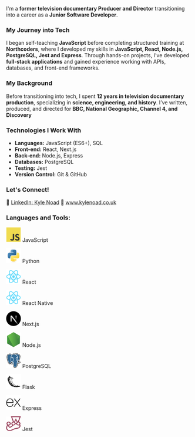 I'm a **former television documentary Producer and Director** transitioning into a career as a **Junior Software Developer**.

###  My Journey into Tech  
I began self-teaching **JavaScript** before completing structured training at **Northcoders**, where I developed my skills in **JavaScript, React, Node.js, PostgreSQL, Jest and Express**. Through hands-on projects, I've developed **full-stack applications** and gained experience working with APIs, databases, and front-end frameworks.  

###  My Background  
Before transitioning into tech, I spent **12 years in television documentary production**, specializing in **science, engineering, and history**. I’ve written, produced, and directed for **BBC, National Geographic, Channel 4, and Discovery**

###  Technologies I Work With  
- **Languages:** JavaScript (ES6+), SQL  
- **Front-end:** React, Next.js
- **Back-end:** Node.js, Express
- **Databases:** PostgreSQL  
- **Testing:** Jest  
- **Version Control:** Git & GitHub  

###  Let's Connect!  
🔗 [LinkedIn: Kyle Noad](https://www.linkedin.com/in/kyle-noad-09771282/)
🔗 www.kylenoad.co.uk

### Languages and Tools:
<img src="https://raw.githubusercontent.com/devicons/devicon/master/icons/javascript/javascript-original.svg" alt="JavaScript" width="40" height="40"/> JavaScript

<img src="https://raw.githubusercontent.com/devicons/devicon/master/icons/python/python-original.svg" alt="Python" width="40" height="40"/> Python

<img src="https://raw.githubusercontent.com/devicons/devicon/master/icons/react/react-original.svg" alt="React" width="40" height="40"/> React

<img src="https://raw.githubusercontent.com/devicons/devicon/master/icons/react/react-original.svg" alt="React Native" width="40" height="40"/> React Native

<img src="https://raw.githubusercontent.com/devicons/devicon/master/icons/nextjs/nextjs-original.svg" alt="Next.js" width="40" height="40"/> Next.js

<img src="https://raw.githubusercontent.com/devicons/devicon/master/icons/nodejs/nodejs-original.svg" alt="Node.js" width="40" height="40"/> Node.js

<img src="https://raw.githubusercontent.com/devicons/devicon/master/icons/postgresql/postgresql-original.svg" alt="PostgreSQL" width="40" height="40"/> PostgreSQL

<img src="https://raw.githubusercontent.com/devicons/devicon/master/icons/flask/flask-original.svg" alt="Flask" width="40" height="40"/> Flask

<img src="https://raw.githubusercontent.com/devicons/devicon/master/icons/express/express-original.svg" alt="Express" width="40" height="40"/> Express

<img src="https://raw.githubusercontent.com/devicons/devicon/master/icons/jest/jest-plain.svg" alt="Jest" width="40" height="40"/> Jest
